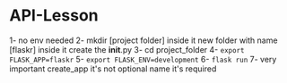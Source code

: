 # API-Lesson

1- no env needed
2- mkdir [project folder] inside it new folder with name [flaskr] inside it create the __init__.py
3- cd project_folder 
4- ```export FLASK_APP=flaskr```
5- ```export FLASK_ENV=development```
6- ```flask run```
7- very important  create_app it's not optional name it's required 
